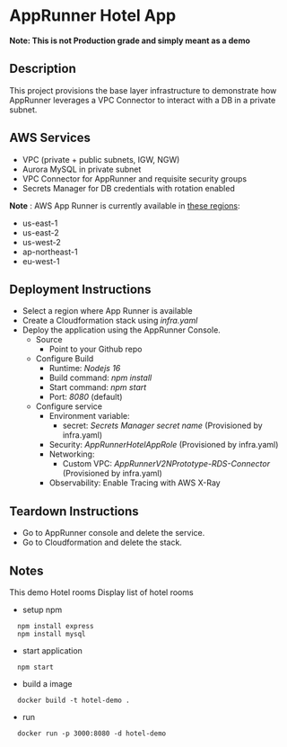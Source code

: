 # AppRunner Hotel App

**Note: This is not Production grade and simply meant as a demo**

## Description

This project provisions the base layer infrastructure to demonstrate how AppRunner leverages a VPC Connector to interact with a DB in a private subnet.

## AWS Services

* VPC (private + public subnets, IGW, NGW)
* Aurora MySQL in private subnet
* VPC Connector for AppRunner and requisite security groups
* Secrets Manager for DB credentials with rotation enabled

**Note** : AWS App Runner is currently available in [these regions](https://docs.aws.amazon.com/general/latest/gr/apprunner.html):
- us-east-1
- us-east-2
- us-west-2
- ap-northeast-1
- eu-west-1

## Deployment Instructions
- Select a region where App Runner is available
- Create a Cloudformation stack using *infra.yaml*  
- Deploy the application using the AppRunner Console.
  - Source
    - Point to your Github repo
  - Configure Build
    - Runtime: *Nodejs 16*
    - Build command:  *npm install*
    - Start command: *npm start*
    - Port: *8080* (default) 
  - Configure service
    - Environment variable:
      - secret: *Secrets Manager secret name* (Provisioned by infra.yaml)
    - Security: *AppRunnerHotelAppRole* (Provisioned by infra.yaml)
    - Networking: 
      - Custom VPC: *AppRunnerV2NPrototype-RDS-Connector* (Provisioned by infra.yaml)
    - Observability: Enable Tracing with AWS X-Ray

## Teardown Instructions

- Go to AppRunner console and delete the service.
- Go to Cloudformation and delete the stack.

## Notes

This demo 
Hotel rooms
Display list of hotel rooms
* setup npm
```
  npm install express
  npm install mysql
```
* start application
```
  npm start
```
* build a image
```
  docker build -t hotel-demo .
```
* run
```
  docker run -p 3000:8080 -d hotel-demo
```
